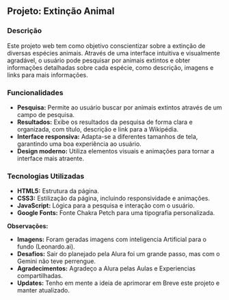 ## Projeto: Extinção Animal

### Descrição
Este projeto web tem como objetivo conscientizar sobre a extinção de diversas espécies animais. Através de uma interface intuitiva e visualmente agradável, o usuário pode pesquisar por animais extintos e obter informações detalhadas sobre cada espécie, como descrição, imagens e links para mais informações.

### Funcionalidades
* **Pesquisa:** Permite ao usuário buscar por animais extintos através de um campo de pesquisa.
* **Resultados:** Exibe os resultados da pesquisa de forma clara e organizada, com título, descrição e link para a Wikipédia.
* **Interface responsiva:** Adapta-se a diferentes tamanhos de tela, garantindo uma boa experiência ao usuário.
* **Design moderno:** Utiliza elementos visuais e animações para tornar a interface mais atraente.

### Tecnologias Utilizadas
* **HTML5:** Estrutura da página.
* **CSS3:** Estilização da página, incluindo responsividade e animações.
* **JavaScript:** Lógica para a pesquisa e interação com o usuário.
* **Google Fonts:** Fonte Chakra Petch para uma tipografia personalizada.


**Observações:**
* **Imagens:** Foram geradas imagens com inteligencia Artificial para o fundo (Leonardo.ai).
* **Desafios:** Sair do planejado pela Alura foi um grande passo, mas com o Gemini não teve perrengue.
* **Agradecimentos:** Agradeço a Alura pelas Aulas e Experiencias compartilhadas.
* **Updates:** Tenho em mente a ideia de aprimorar em Breve este projeto e manter atualizado.
